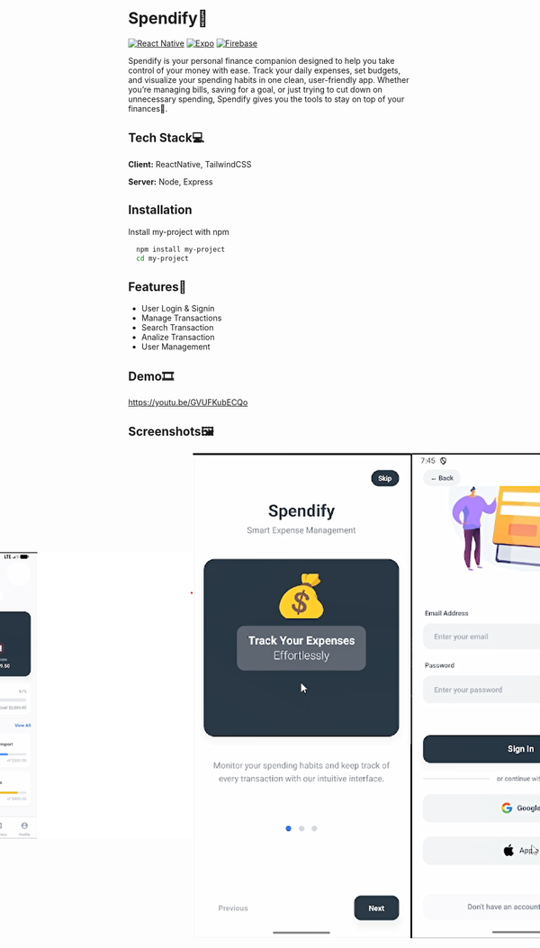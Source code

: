 # Spendify👋

[![React Native](https://img.shields.io/badge/React%20Native-61DAFB?logo=react&logoColor=white)](https://reactnative.dev/)
[![Expo](https://img.shields.io/badge/Expo-000000?logo=expo&logoColor=white)](https://expo.dev/)
[![Firebase](https://img.shields.io/badge/Firebase-FFCA28?logo=firebase&logoColor=black)](https://firebase.google.com/)

Spendify is your personal finance companion designed to help you take control of your money with ease. Track your daily expenses, set budgets, and visualize your spending habits in one clean, user-friendly app. Whether you’re managing bills, saving for a goal, or just trying to cut down on unnecessary spending, Spendify gives you the tools to stay on top of your finances💸.


## Tech Stack💻

**Client:** ReactNative, TailwindCSS

**Server:** Node, Express


## Installation

Install my-project with npm

```bash
  npm install my-project
  cd my-project
```
    
## Features🎯

- User Login & Signin
- Manage Transactions
- Search Transaction
- Analize Transaction
- User Management


## Demo🎞

https://youtu.be/GVUFKubECQo


## Screenshots🖼

<div style = 'display: flex; align-items: center; justify-content: center; '>
    <img src= '/screenshots/Screenshot 2025-10-02 102311.png' alt = 'screenshot 01'>
    <img src= '/screenshots/Screenshot 2025-10-02 101740.png' alt = 'screenshot 02'>
    <img src= '/screenshots/Screenshot 2025-10-02 101844.png' alt = 'screenshot 03'>
</div>

